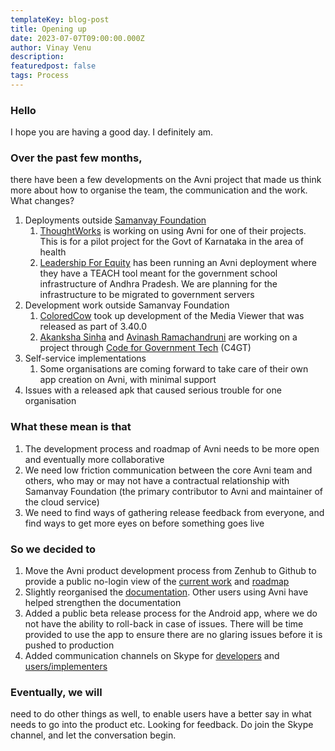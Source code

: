 ```yaml
---
templateKey: blog-post
title: Opening up
date: 2023-07-07T09:00:00.000Z
author: Vinay Venu
description:
featuredpost: false
tags: Process
---
```


### Hello
I hope you are having a good day. I definitely am.

### Over the past few months,

there have been a few developments on the Avni project that made us think more about how to organise the team, the communication and the work. What changes?

1. Deployments outside [Samanvay Foundation](https://samanvayfoundation.org)
    1. [ThoughtWorks](https://www.thoughtworks.com/) is working on using Avni for one of their projects. This is for a pilot project for the Govt of Karnataka in the area of health
    2. [Leadership For Equity](https://www.leadershipforequity.org/) has been running an Avni deployment where they have a TEACH tool meant for the government school infrastructure of Andhra Pradesh. We are planning for the infrastructure to be migrated to government servers
2. Development work outside Samanvay Foundation
    1. [ColoredCow](https://coloredcow.com/) took up development of the Media Viewer that was released as part of 3.40.0
    2. [Akanksha Sinha](https://github.com/ak2502) and [Avinash Ramachandruni](https://github.com/AvinashRamachandruni) are working on a project through [Code for Government Tech](https://www.codeforgovtech.in/) (C4GT)
3. Self-service implementations
    1. Some organisations are coming forward to take care of their own app creation on Avni, with minimal support
4. Issues with a released apk that caused serious trouble for one organisation

### What these mean is that

1. The development process and roadmap of Avni needs to be more open and eventually more collaborative
2. We need low friction communication between the core Avni team and others, who may or may not have a contractual relationship with Samanvay Foundation (the primary contributor to Avni and maintainer of the cloud service)
3. We need to find ways of gathering release feedback from everyone, and find ways to get more eyes on before something goes live

### So we decided to

1. Move the Avni product development process from Zenhub to Github to provide a public no-login view of the [current work](https://github.com/orgs/avniproject/projects/2) and [roadmap](https://github.com/orgs/avniproject/projects/2/views/7)
2. Slightly reorganised the [documentation](https://avni.readme.io/docs). Other users using Avni have helped strengthen the documentation
3. Added a public beta release process for the Android app, where we do not have the ability to roll-back in case of issues. There will be time provided to use the app to ensure there are no glaring issues before it is pushed to production
4. Added communication channels on Skype for [developers](https://join.skype.com/xiTU162DSJTd) and [users/implementers](https://join.skype.com/qFCxfcZ8paru)


### Eventually, we will

need to do other things as well, to enable users have a better say in what needs to go into the product etc. Looking for feedback. Do join the Skype channel, and let the conversation begin.
